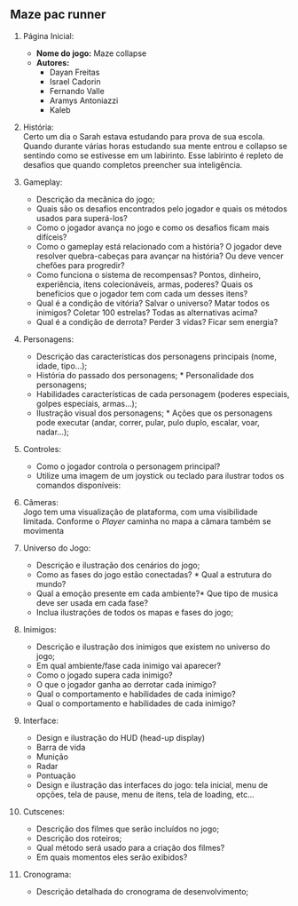 ##  Maze pac runner
1. Página Inicial:
    * **Nome do jogo:** Maze collapse 
    * **Autores:** 
        * Dayan Freitas
        * Israel Cadorin
        * Fernando Valle
        * Aramys Antoniazzi         
        * Kaleb 
    
2. História:  
Certo um dia o Sarah estava estudando para prova de sua escola. Quando durante várias horas estudando sua mente entrou e collapso se sentindo como se estivesse em um labirinto. Esse labirinto é repleto de desafios que quando completos preencher sua inteligência. 

3. Gameplay: 
    * Descrição da mecânica do jogo; 
    * Quais são os desafios encontrados pelo jogador e quais os 
    métodos usados para superá-los? 
    * Como o jogador avança no jogo e como os desafios ficam mais 
    difíceis?
    * Como o gameplay está relacionado com a história? O jogador 
deve resolver quebra-cabeças para avançar na história? Ou deve vencer chefões para progredir? 
    * Como funciona o sistema de recompensas? Pontos, dinheiro, 
experiência, itens colecionáveis, armas, poderes? Quais os benefícios que o jogador tem com cada um desses itens? 
    * Qual é a condição de vitória? Salvar o universo? Matar todos os 
inimigos? Coletar 100 estrelas? Todas as alternativas acima? 
    * Qual é a condição de derrota? Perder 3 vidas? Ficar sem energia? 

4. Personagens: 
    * Descrição das características dos personagens principais (nome, 
idade, tipo...);    
    * História do passado dos personagens;    * Personalidade dos personagens;
    * Habilidades características de cada personagem (poderes 
especiais, golpes especiais, armas...);     
    * Ilustração visual dos personagens;    * Ações que os personagens pode executar (andar, correr, pular, 
pulo duplo, escalar, voar, nadar...); 

5. Controles: 
    * Como o jogador controla o personagem principal? 
    * Utilize uma imagem de um joystick ou teclado para ilustrar todos 
    os comandos disponíveis:

6. Câmeras:  
    Jogo tem uma visualização de plataforma, com uma visibilidade limitada. Conforme o *Player* caminha no mapa a câmara também se movimenta

7. Universo do Jogo: 
    * Descrição e ilustração dos cenários do jogo; 
    * Como as fases do jogo estão conectadas? * Qual a estrutura do mundo? 
    * Qual a emoção presente em cada ambiente?* Que tipo de musica deve ser usada em cada fase?
    * Inclua ilustrações de todos os mapas e fases do jogo; 

8. Inimigos: 
    * Descrição e ilustração dos inimigos que existem no universo do 
    jogo; 
    * Em qual ambiente/fase cada inimigo vai aparecer? 
    * Como o jogado supera cada inimigo? 
    * O que o jogador ganha ao derrotar cada inimigo? 
    * Qual o comportamento e habilidades de cada inimigo? 
    * Qual o comportamento e habilidades de cada inimigo? 

9. Interface: 
    * Design e ilustração do HUD (head-up display)
    * Barra de vida 
    * Munição 
    * Radar 
    * Pontuação
    * Design e ilustração das interfaces do jogo: tela inicial, menu de 
    opções, tela de pause, menu de itens, tela de loading, etc... 

10. Cutscenes: 
    * Descrição dos filmes que serão incluídos no jogo;
    * Descrição dos roteiros; 
    * Qual método será usado para a criação dos filmes? 
    * Em quais momentos eles serão exibidos? 

11. Cronograma: 
    * Descrição detalhada do cronograma de desenvolvimento; 
